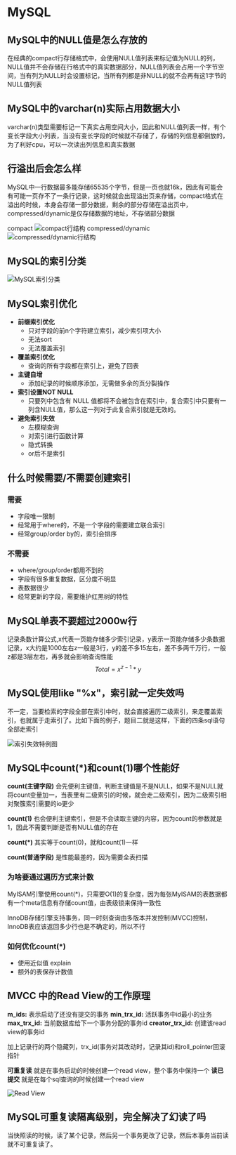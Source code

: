 # MySQL

## MySQL中的NULL值是怎么存放的

在经典的compact行存储格式中，会使用NULL值列表来标记值为NULL的列，NULL值并不会存储在行格式中的真实数据部分，NULL值列表会占用一个字节空间，当有列为NULL时会设置标记，当所有列都是非NULL的就不会再有这1字节的NULL值列表

## MySQL中的varchar(n)实际占用数据大小

varchar(n)类型需要标记一下真实占用空间大小，因此和NULL值列表一样，有个变长字段大小列表，当没有变长字段的时候就不存储了，存储的列信息都倒放的，为了利好cpu，可以一次读出列信息和真实数据

## 行溢出后会怎么样

MySQL中一行数据最多能存储65535个字节，但是一页也就16k，因此有可能会有可能一页存不了一条行记录，这时候就会出现溢出页来存储，compact格式在溢出的时候，本身会存储一部分数据，剩余的部分存储在溢出页中，compressed/dynamic是仅存储数据的地址，不存储部分数据

compact
![compact行结构](./assets/compactLine.png)
compressed/dynamic
![compressed/dynamic行结构](./assets/compressedLine.png)

## MySQL的索引分类

![MySQL索引分类](./assets/mysqlIndex.png)

## MySQL索引优化

- **前缀索引优化**
  - 只对字段的前n个字符建立索引，减少索引项大小
  - 无法sort
  - 无法覆盖索引
- **覆盖索引优化**
  - 查询的所有字段都在索引上，避免了回表
- **主键自增**
  - 添加纪录的时候顺序添加，无需做多余的页分裂操作
- **索引设置NOT NULL**
  - 只要列中包含有 NULL 值都将不会被包含在索引中，复合索引中只要有⼀列含NULL值，那么这⼀列对于此复合索引就是⽆效的。
- **避免索引失效**
  - 左模糊查询
  - 对索引进行函数计算
  - 隐式转换
  - or后不是索引

## 什么时候需要/不需要创建索引

### 需要
  
- 字段唯一限制
- 经常用于where的，不是一个字段的需要建立联合索引
- 经常group/order by的，索引会排序

### 不需要

- where/group/order都用不到的
- 字段有很多重复数据，区分度不明显
- 表数据很少
- 经常更新的字段，需要维护红黑树的特性

## MySQL单表不要超过2000w行

记录条数计算公式,x代表一页能存储多少索引记录，y表示一页能存储多少条数据记录，x大约是1000左右z一般是3行，y的差不多15左右，差不多两千万行，一般z都是3层左右，再多就会影响查询性能
$$
Total = x ^ {z-1} * y
$$

## MySQL使用like "%x"，索引就一定失效吗

不一定，当要检索的字段全部在索引中时，就会直接遍历二级索引，来走覆盖索引，也就属于走索引了。比如下面的例子，题目二就是这样，下面的四条sql语句全部走索引

![索引失效特例图](./assets/mysqlSpecial.png)

## MySQL中count(*)和count(1)哪个性能好

**count(主键字段)** 会先便利主键值，判断主键值是不是NULL，如果不是NULL就将count变量加一，当表里有二级索引的时候，就会走二级索引，因为二级索引相对聚簇索引需要的io更少

**count(1)** 也会便利主键索引，但是不会读取主键的内容，因为count的参数就是1，因此不需要判断是否有NULL值的存在

**count(\*)** 其实等于count(0)，就和count(1)一样

**count(普通字段)** 是性能最差的，因为需要全表扫描

### 为啥要通过遍历方式来计数

MyISAM引擎使用count(*)，只需要O(1)的复杂度，因为每张MyISAM的表数据都有一个meta信息有存储count值，由表级锁来保持一致性

InnoDB存储引擎支持事务，同一时刻查询由多版本并发控制(MVCC)控制，InnoDB表应该返回多少行也是不确定的，所以不行

### 如何优化count(*)

- 使用近似值 explain
- 额外的表保存计数值

## MVCC 中的Read View的工作原理

**m_ids:** 表示启动了还没有提交的事务
**min_trx_id:** 活跃事务中id最小的业务
**max_trx_id:** 当前数据库给下一个事务分配的事务id
**creator_trx_id:** 创建该read view的事务id

加上记录行的两个隐藏列，trx_id(事务对其改动时，记录其id)和roll_pointer回滚指针

**可重复读** 就是在事务启动的时候创建一个read view，整个事务中保持一个
**读已提交** 就是在每个sql查询的时候创建一个read view

![Read View](./assets/readView.png)

## MySQL可重复读隔离级别，完全解决了幻读了吗

当快照读的时候，读了某个记录，然后另一个事务更改了记录，然后本事务当前读就不可重复读了。
